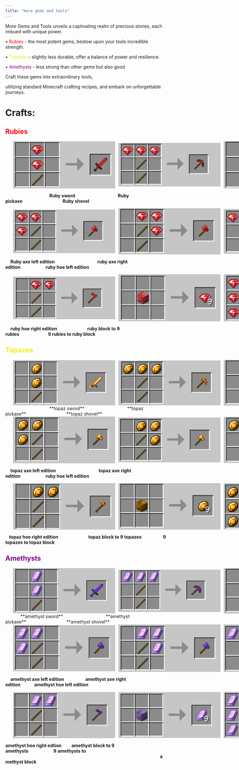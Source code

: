 ```yaml
---
title: "more gems and tools"
---
```


<head>
  <link rel="icon" href="/assets/favicon.ico" type="image/x-icon">
</head>

<style>
.horizon {
  padding: 0 24px;
  margin-right: 5px;
  display: flex;
/*   justify-content: center; */
  align-items: center;
  max-width: 400px
}
.caption {
  font-weight: bold;
  text-align: center;
}
img {
  margin-right: 10px;
/*   max-inline-size: 150px; */
/*   writing-mode: horizontal-tb;  */
  width: 80%; /* Scaled to 80% of the container's width */
  height: auto; /* Maintains aspect ratio */
}
</style>


More Gems and Tools unveils a captivating realm of precious stones, each imbued with unique power. 

 <p>• <span style="color: red;">Rubies</span> - the most potent gems, bestow upon your tools incredible strength. </p>

 <p>• <span style="color: #f0ec11;">Topazes</span> - slightly less durable, offer a balance of power and resilience. </p>

 <p>• <span style="color: purple;">Amethysts</span> - less strong than other gems but also good</p>

 Craft these gems into extraordinary tools, 
 
utilizing standard Minecraft crafting recipes, and embark on unforgettable journeys.


# Crafts:

<h2 style="color:red">Rubies</h2>

<div class="horizon">
  <img src="images/rubies/ruby_sword.png" alt="ruby_sword">
  <img src="images/rubies/ruby_pickaxe.png" alt="ruby_pickaxe">
  <img src="images/rubies/ruby_shovel.png" alt="Ruby_shovel">
</div>

                                   **Ruby sword**                                  **Ruby pickaxe**                                **Ruby shovel**
     
<div class="horizon">
    <img src="images/rubies/ruby_axe_left.png" alt="ruby_axe">
    <img src="images/rubies/ruby_axe_right.png" alt="ruby_axe">
    <img src="images/rubies/ruby_hoe_left.png" alt="Ruby_hoe">
</div>

    **Ruby axe left edition**                                  **ruby axe right edition**                    **ruby hoe left edition**

<div class="horizon">
  <img src="images/rubies/ruby_hoe_right.png" alt="ruby_hoe">
  <img src="images/rubies/ruby_block_to_rubies.png" alt="ruby_pickaxe">
  <img src="images/rubies/rubies_to_ruby_block.png" alt="Rubies to ruby block">
</div>

    **ruby hoe right edition**                        **ruby block to 9 rubies**                       **9 rubies to ruby block**

<h2 style="color:#f0ec11">Topazes</h2>

<div class="horizon">
    <img src="images/topazes/topaz_sword.png" alt="topaz_sword">
    <img src="images/topazes/topaz_pickaxe.png" alt="topaz_pickaxe">
    <img src="images/topazes/topaz_shovel.png" alt="topaz_shovel">
</div>
                                   **topaz sword**                                  **topaz pickaxe**                                **topaz shovel**

<div class="horizon">
    <img src="images/topazes/topaz_axe_left.png" alt="topaz_axe">
    <img src="images/topazes/topaz_axe_right.png" alt="topaz_axe">
    <img src="images/topazes/topaz_hoe_left.png" alt="topaz_hoe">
</div>

    **topaz axe left edition**                                  **topaz axe right edition**                    **ruby hoe left edition**

<div class="horizon">
  <img src="images/topazes/topaz_hoe_right.png" alt="topaz_hoe">
  <img src="images/topazes/topaz_block_to_topazes.png" alt="topaz_pickaxe">
  <img src="images/topazes/topazes_to_topaz_block.png" alt="topazes to topaz block">
</div>

   **topaz hoe right edition**                        **topaz block to 9 topazes**                 **9 topazes to topaz block**

<h2 style="color:purple">Amethysts</h2>

<div class="horizon">
    <img src="images/amethysts/amethyst_sword.png" alt="amethyst_sword">
    <img src="images/amethysts/amethyst_pickaxe.png" alt="amethyst_pickaxe">
    <img src="images/amethysts/amethyst_shovel.png" alt="amethyst_shovel">
</div>
            **amethyst sword**                                  **amethyst pickaxe**                                **amethyst shovel**

<div class="horizon">
    <img src="images/amethysts/amethyst_axe_left.png" alt="amethyst_axe">
    <img src="images/amethysts/amethyst_axe_right.png" alt="amethyst_axe">
    <img src="images/amethysts/amethyst_hoe_left.png" alt="amethyst_hoe">
</div>

    **amethyst axe left edition**                 **amethyst axe right edition**           **amethyst hoe left edition**

<div class="horizon">
    <img src="images/amethysts/amethyst_hoe_right.png" alt="amethyst_hoe">
    <img src="images/amethysts/amethyst_block_to_amethysts.png" alt="amethyst_block_to_amethysts">
    <img src="images/amethysts/amethysts_to_amethyst_block.png" alt="amethysts_to_amethyst_block">
</div>

**amethyst hoe right edtion**        **amethyst block to 9 amethysts**                    **9 amethysts to**
                                                                                                                           **amethyst block**
